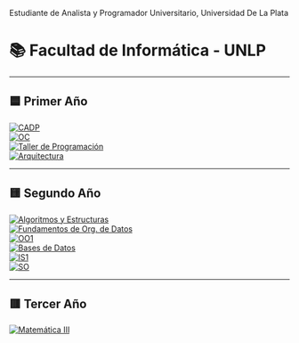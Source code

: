Estudiante de Analista y Programador Universitario, Universidad De La Plata

# 📚 Facultad de Informática - UNLP  

---

## 🟦 Primer Año  

[![CADP](https://img.shields.io/badge/CADP-Repo-blue?style=for-the-badge)](https://github.com/ImanolAzpiroz/Cadp)  
[![OC](https://img.shields.io/badge/Organización%20de%20Comp-Repo-green?style=for-the-badge)](https://github.com/ImanolAzpiroz/Organizacion-de-Computadoras)  
[![Taller de Programación](https://img.shields.io/badge/Taller%20de%20Programación-Repo-orange?style=for-the-badge)](https://github.com/ImanolAzpiroz/Taller-De-Programacion)  
[![Arquitectura](https://img.shields.io/badge/Arquitectura%20de%20Computadoras-Repo-red?style=for-the-badge)](https://github.com/ImanolAzpiroz/Arquitectura-de-Computadoras)  

---

## 🟨 Segundo Año  

[![Algoritmos y Estructuras](https://img.shields.io/badge/AyED-Repo-blueviolet?style=for-the-badge)](https://github.com/ImanolAzpiroz/Algoritmos-y-Estructuras-de-Datos)  
[![Fundamentos de Org. de Datos](https://img.shields.io/badge/Fundamentos%20de%20Datos-Pendiente-lightgrey?style=for-the-badge)](#)  
[![OO1](https://img.shields.io/badge/OO1-Repo-orange?style=for-the-badge)](https://github.com/ImanolAzpiroz/Orientacion-a-Objetos-I)  
[![Bases de Datos](https://img.shields.io/badge/Diseño%20de%20BD-Pendiente-lightgrey?style=for-the-badge)](#)  
[![IS1](https://img.shields.io/badge/IS1-Repo-brightgreen?style=for-the-badge)](https://github.com/ImanolAzpiroz/Ing-de-Software-1)  
[![SO](https://img.shields.io/badge/Sistemas%20Operativos-Repo-yellow?style=for-the-badge)](https://github.com/ImanolAzpiroz/Intr-de-Sistemas-Operativos)  

---

## 🟥 Tercer Año  

[![Matemática III](https://img.shields.io/badge/Matemática%20III-Repo-9cf?style=for-the-badge)](https://github.com/ImanolAzpiroz/Matematica-3)  



<!--
**ImanolAzpiroz/ImanolAzpiroz** is a ✨ _special_ ✨ repository because its `README.md` (this file) appears on your GitHub profile.

Here are some ideas to get you started:

- 🔭 I’m currently working on ...
- 🌱 I’m currently learning ...
- 👯 I’m looking to collaborate on ...
- 🤔 I’m looking for help with ...
- 💬 Ask me about ...
- 📫 How to reach me: ...
- 😄 Pronouns: ...
- ⚡ Fun fact: ...
-->
